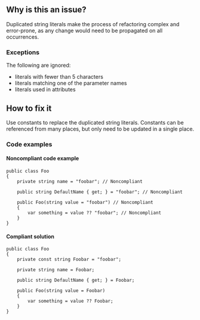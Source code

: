 ## Why is this an issue?

Duplicated string literals make the process of refactoring complex and error-prone, as any change would need to be propagated on all
occurrences.

### Exceptions

The following are ignored:

-   literals with fewer than 5 characters
-   literals matching one of the parameter names
-   literals used in attributes

## How to fix it

Use constants to replace the duplicated string literals. Constants can be referenced from many places, but only need to be updated in a single
place.

### Code examples

#### Noncompliant code example

    public class Foo
    {
        private string name = "foobar"; // Noncompliant
    
        public string DefaultName { get; } = "foobar"; // Noncompliant
    
        public Foo(string value = "foobar") // Noncompliant
        {
            var something = value ?? "foobar"; // Noncompliant
        }
    }

#### Compliant solution

    public class Foo
    {
        private const string Foobar = "foobar";
    
        private string name = Foobar;
    
        public string DefaultName { get; } = Foobar;
    
        public Foo(string value = Foobar)
        {
            var something = value ?? Foobar;
        }
    }